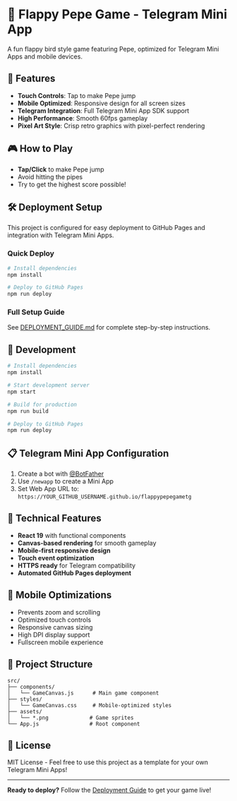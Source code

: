 ﻿# 🐸 Flappy Pepe Game - Telegram Mini App

A fun flappy bird style game featuring Pepe, optimized for Telegram Mini Apps and mobile devices.

## 📱 Features

- **Touch Controls**: Tap to make Pepe jump
- **Mobile Optimized**: Responsive design for all screen sizes
- **Telegram Integration**: Full Telegram Mini App SDK support
- **High Performance**: Smooth 60fps gameplay
- **Pixel Art Style**: Crisp retro graphics with pixel-perfect rendering

## 🎮 How to Play

- **Tap/Click** to make Pepe jump
- Avoid hitting the pipes
- Try to get the highest score possible!

## 🛠️ Deployment Setup

This project is configured for easy deployment to GitHub Pages and integration with Telegram Mini Apps.

### Quick Deploy
```bash
# Install dependencies
npm install

# Deploy to GitHub Pages
npm run deploy
```

### Full Setup Guide
See [DEPLOYMENT_GUIDE.md](DEPLOYMENT_GUIDE.md) for complete step-by-step instructions.

## 🔧 Development

```bash
# Install dependencies
npm install

# Start development server
npm start

# Build for production
npm run build

# Deploy to GitHub Pages
npm run deploy
```

## 📋 Telegram Mini App Configuration

1. Create a bot with [@BotFather](https://t.me/BotFather)
2. Use `/newapp` to create a Mini App
3. Set Web App URL to: `https://YOUR_GITHUB_USERNAME.github.io/flappypepegametg`

## 🎯 Technical Features

- **React 19** with functional components
- **Canvas-based rendering** for smooth gameplay
- **Mobile-first responsive design**
- **Touch event optimization**
- **HTTPS ready** for Telegram compatibility
- **Automated GitHub Pages deployment**

## 📱 Mobile Optimizations

- Prevents zoom and scrolling
- Optimized touch controls
- Responsive canvas sizing
- High DPI display support
- Fullscreen mobile experience

## 🔧 Project Structure

```
src/
├── components/
│   └── GameCanvas.js      # Main game component
├── styles/
│   └── GameCanvas.css     # Mobile-optimized styles
├── assets/
│   └── *.png             # Game sprites
└── App.js                # Root component
```

## 📄 License

MIT License - Feel free to use this project as a template for your own Telegram Mini Apps!

---

**Ready to deploy?** Follow the [Deployment Guide](DEPLOYMENT_GUIDE.md) to get your game live!
